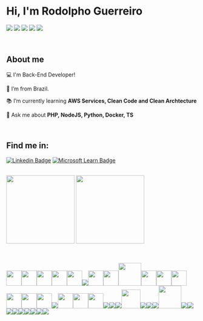 
# Hi, I'm Rodolpho Guerreiro

![](https://img.shields.io/github/stars/pandao/editor.md.svg) ![](https://img.shields.io/github/forks/pandao/editor.md.svg) ![](https://img.shields.io/github/tag/pandao/editor.md.svg) ![](https://img.shields.io/github/release/pandao/editor.md.svg) ![](https://img.shields.io/github/issues/pandao/editor.md.svg) 

<br/>

## About me

💻 I'm Back-End Developer!

🏡 I’m from Brazil.

📚 I’m currently learning **AWS Services, Clean Code and Clean Archtecture**

💬 Ask me about **PHP, NodeJS, Python, Docker, TS**

<br/>

## Find me in:

[![Linkedin Badge](https://img.shields.io/badge/LinkedIn-0077B5?style=for-the-badge&logo=linkedin&logoColor=white)](https://www.linkedin.com/in/rodolpho-guerreiro/)
[![Microsoft Learn Badge](https://img.shields.io/badge/Microsoft-0052CC?style=for-the-badge&logo=microsoft&logoColor=white)](https://docs.microsoft.com/pt-br/users/rodolphoguerreiro-5317/)

<br/>

<div>
    <img height="180em" src="https://github-readme-stats.vercel.app/api?username=rodolphoguerreiro&show_icons=true&theme=onedark&include_all_commits=true&count_private=true"/>
    <img height="180em" src="https://github-readme-stats.vercel.app/api/top-langs/?username=rodolphoguerreiro&layout=compact&langs_count=16&theme=onedark"/>
    <img onclick="https://github.com/rodolphoguerreiro/" align="center"   src="http://www.thejewelleryeditor.com/media/images_thumbnails/filer_public_thumbnails/old/16294/spacer.gif__1536x0_q75_crop-scale_subsampling-2_upscale-false.png" width="5" />
</div>

<br/>
<br/>

<img src="https://cdn.jsdelivr.net/gh/devicons/devicon/icons/html5/html5-original-wordmark.svg" height="40" /><img src="https://cdn.jsdelivr.net/gh/devicons/devicon/icons/css3/css3-original-wordmark.svg" height="40" /><img src="https://cdn.jsdelivr.net/gh/devicons/devicon/icons/sass/sass-original.svg" height="40" /><img src="https://cdn.jsdelivr.net/gh/devicons/devicon/icons/bootstrap/bootstrap-original.svg" height="40" /><img src="https://cdn.jsdelivr.net/gh/devicons/devicon/icons/react/react-original-wordmark.svg" height="40" /><img src="https://img.icons8.com/color/48/000000/webpack.png"/><img src="https://cdn.jsdelivr.net/gh/devicons/devicon/icons/gulp/gulp-plain.svg" height="40" /><img src="https://cdn.jsdelivr.net/gh/devicons/devicon/icons/babel/babel-original.svg" height="40" /><img src="https://cdn.jsdelivr.net/gh/devicons/devicon/icons/php/php-plain.svg" height="60" /><img src="https://cdn.jsdelivr.net/gh/devicons/devicon/icons/typescript/typescript-original.svg" height="40" /><img src="https://cdn.jsdelivr.net/gh/devicons/devicon/icons/nodejs/nodejs-original.svg" height="40" /><img src="https://cdn.jsdelivr.net/gh/devicons/devicon/icons/python/python-original-wordmark.svg" height="40" /><img src="https://cdn.jsdelivr.net/gh/devicons/devicon/icons/cakephp/cakephp-original.svg" height="40" /><img src="https://cdn.jsdelivr.net/gh/devicons/devicon/icons/yii/yii-original-wordmark.svg" height="40" /><img src="https://cdn.jsdelivr.net/gh/devicons/devicon/icons/laravel/laravel-plain.svg" height="40" /><img src="https://img.icons8.com/color/48/000000/wordpress.png"/><img src="https://cdn.jsdelivr.net/gh/devicons/devicon/icons/meteor/meteor-original.svg" height="40" /><img src="https://cdn.jsdelivr.net/gh/devicons/devicon/icons/mocha/mocha-plain.svg" height="40" /><img src="https://cdn.jsdelivr.net/gh/devicons/devicon/icons/jest/jest-plain.svg" height="40" /><img src="https://img.icons8.com/color/48/000000/postgreesql.png"/><img src="https://img.icons8.com/color/48/000000/mysql-logo.png"/><img src="https://img.icons8.com/color/48/000000/mongodb.png"/><img src="https://cdn.jsdelivr.net/gh/devicons/devicon/icons/sequelize/sequelize-original.svg" height="50" /><img src="https://img.icons8.com/glyph-neue/64/000000/github.png"/><img src="https://img.icons8.com/color/48/000000/gitlab.png"/><img src="https://img.icons8.com/color/48/000000/jenkins.png"/><img src="https://cdn.jsdelivr.net/gh/devicons/devicon/icons/composer/composer-original.svg" height="60" /><img src="https://img.icons8.com/color/48/000000/npm.png"/><img src="https://img.icons8.com/external-tal-revivo-color-tal-revivo/48/000000/external-yarn-fast-reliable-and-secure-dependency-management-web-portal-logo-color-tal-revivo.png"/><img src="https://img.icons8.com/color/48/000000/amazon-web-services.png"/><img src="https://img.icons8.com/color/48/000000/google-cloud.png"/><img src="https://img.icons8.com/color/48/000000/nginx.png"/><img src="https://img.icons8.com/ios/50/000000/maven-ios.png"/><img src="https://img.icons8.com/color/48/000000/visual-studio--v2.png"/><img src="https://img.icons8.com/color/48/000000/docker.png"/><img src="https://img.icons8.com/dusk/48/000000/dbeaver.png"/>
<br/>
